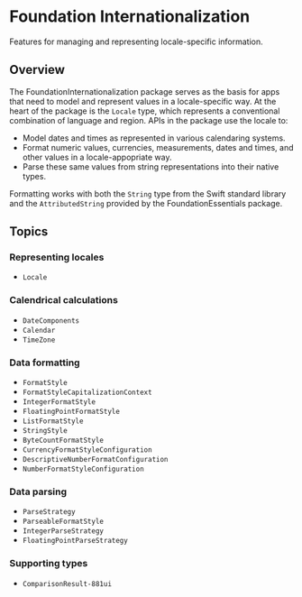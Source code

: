 # Foundation Internationalization

Features for managing and representing locale-specific information.

## Overview

The FoundationInternationalization package serves as the basis for apps that need to model and represent values in a locale-specific way. At the heart of the package is the ``Locale`` type, which represents a conventional combination of language and region. APIs in the package use the locale to:

* Model dates and times as represented in various calendaring systems.
* Format numeric values, currencies, measurements, dates and times, and other values in a locale-appopriate way.
* Parse these same values from string representations into their native types.

Formatting works with both the `String` type from the Swift standard library and the `AttributedString` provided by the FoundationEssentials package.

## Topics

### Representing locales

- ``Locale``

### Calendrical calculations

- ``DateComponents``
- ``Calendar``
- ``TimeZone``

### Data formatting

- ``FormatStyle``
- ``FormatStyleCapitalizationContext``
- ``IntegerFormatStyle``
- ``FloatingPointFormatStyle``
- ``ListFormatStyle``
- ``StringStyle``
- ``ByteCountFormatStyle``
- ``CurrencyFormatStyleConfiguration``
- ``DescriptiveNumberFormatConfiguration``
- ``NumberFormatStyleConfiguration``


### Data parsing

- ``ParseStrategy``
- ``ParseableFormatStyle``
- ``IntegerParseStrategy``
- ``FloatingPointParseStrategy``

### Supporting types

- ``ComparisonResult-881ui``
